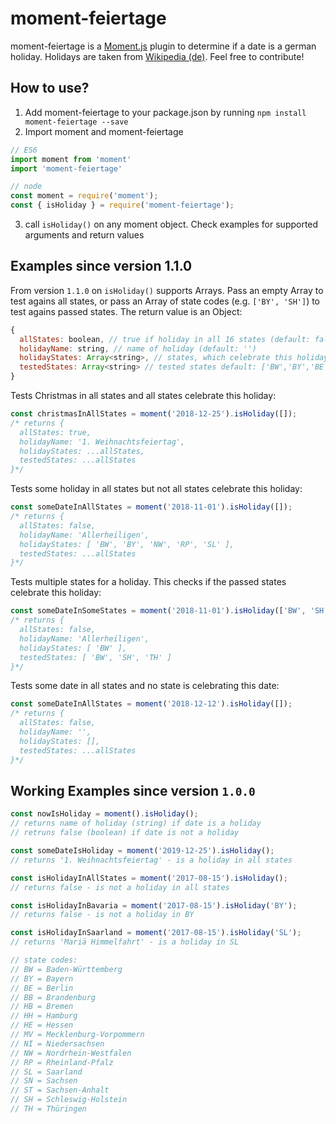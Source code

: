 # moment-feiertage
moment-feiertage is a [Moment.js](http://momentjs.com/) plugin to determine if a date is a german holiday. Holidays are taken from [Wikipedia (de)](https://de.wikipedia.org/wiki/Gesetzliche_Feiertage_in_Deutschland). Feel free to contribute!

## How to use?
1. Add moment-feiertage to your package.json by running `npm install moment-feiertage --save`
2. Import moment and moment-feiertage
```javascript
// ES6
import moment from 'moment'
import 'moment-feiertage'

// node
const moment = require('moment');
const { isHoliday } = require('moment-feiertage');
````
3. call `isHoliday()` on any moment object. Check examples for supported arguments and return values

## Examples since version 1.1.0
From version `1.1.0` on `isHoliday()` supports Arrays. Pass an empty Array to test agains all states, or pass an Array of state codes (e.g. `['BY', 'SH']`) to test agains passed states. The return value is an Object:
```javascript
{
  allStates: boolean, // true if holiday in all 16 states (default: false)
  holidayName: string, // name of holiday (default: '')
  holidayStates: Array<string>, // states, which celebrate this holiday (default: [])
  testedStates: Array<string> // tested states default: ['BW','BY','BE','BB','HB','HH','HE','MV','NI','NW','RP','SL','SN','ST','SH','TH']
}
```

Tests Christmas in all states and all states celebrate this holiday:
```javascript
const christmasInAllStates = moment('2018-12-25').isHoliday([]);
/* returns {
  allStates: true,
  holidayName: '1. Weihnachtsfeiertag',
  holidayStates: ...allStates,
  testedStates: ...allStates
}*/
```

Tests some holiday in all states but not all states celebrate this holiday:
```javascript
const someDateInAllStates = moment('2018-11-01').isHoliday([]);
/* returns {
  allStates: false,
  holidayName: 'Allerheiligen',
  holidayStates: [ 'BW', 'BY', 'NW', 'RP', 'SL' ],
  testedStates: ...allStates
}*/
```

Tests multiple states for a holiday. This checks if the passed states celebrate this holiday:
```javascript
const someDateInSomeStates = moment('2018-11-01').isHoliday(['BW', 'SH', 'TH']);
/* returns {
  allStates: false,
  holidayName: 'Allerheiligen',
  holidayStates: [ 'BW' ],
  testedStates: [ 'BW', 'SH', 'TH' ]
}*/
```

Tests some date in all states and no state is celebrating this date:
```javascript
const someDateInAllStates = moment('2018-12-12').isHoliday([]);
/* returns {
  allStates: false,
  holidayName: '',
  holidayStates: [],
  testedStates: ...allStates
}*/
```

## Working Examples since version `1.0.0`
```javascript
const nowIsHoliday = moment().isHoliday();
// returns name of holiday (string) if date is a holiday
// retruns false (boolean) if date is not a holiday

const someDateIsHoliday = moment('2019-12-25').isHoliday();
// returns '1. Weihnachtsfeiertag' - is a holiday in all states

const isHolidayInAllStates = moment('2017-08-15').isHoliday();
// returns false - is not a holiday in all states

const isHolidayInBavaria = moment('2017-08-15').isHoliday('BY');
// returns false - is not a holiday in BY

const isHolidayInSaarland = moment('2017-08-15').isHoliday('SL');
// returns 'Mariä Himmelfahrt' - is a holiday in SL

// state codes:
// BW = Baden-Württemberg
// BY = Bayern
// BE = Berlin
// BB = Brandenburg
// HB = Bremen
// HH = Hamburg
// HE = Hessen
// MV = Mecklenburg-Vorpommern
// NI = Niedersachsen
// NW = Nordrhein-Westfalen
// RP = Rheinland-Pfalz
// SL = Saarland
// SN = Sachsen
// ST = Sachsen-Anhalt
// SH = Schleswig-Holstein
// TH = Thüringen
```